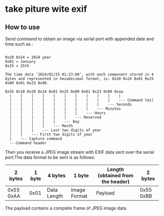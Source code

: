 # take piture wite exif
## How to use
Send command to obtain an image via serial port with appended date and time.such as :

```

0x20 0x24 = 2024 year
0x01 = January
0x25 = 25th

The time data ’2024/01/25 01:23:00‘, with each component stored in 4 bytes and represented in hexadecimal format, is: 0x20 0x24 0x01 0x25 0x00 0x01 0x23 0x00.

0x55 0x10 0x20 0x24 0x01 0x25 0x00 0x01 0x23 0x00 0xaa
  |    |    |    |    |    |    |    |    |    |    |
  |    |    |    |    |    |    |    |    |    |    --- Command tail
  |    |    |    |    |    |    |    |    |    --- Seconds
  |    |    |    |    |    |    |    |    --- Minutes 
  |    |    |    |    |    |    |    --- Hours
  |    |    |    |    |    |    --- Reserved
  |    |    |    |    |    --- Day
  |    |    |    |    --- Month
  |    |    |    --- Last two digits of year
  |    |    --- First two digits of year
  |    --- Capture command
  ---Command header

```

Then you receive a JPEG image stream with EXIF data sent over the serial port.The data format to be sent is as follows:

| 2 bytes | 1 byte | 4 bytes | 1 byte | Length (obtained from the header) | 2 bytes |
|---------|--------|---------|--------|---------------------------------|---------|
| 0x55 0xAA | 0x01 | Data Length | Image Format | Payload | 0x55 0xBB |

The payload contains a complete frame of JPEG image data.